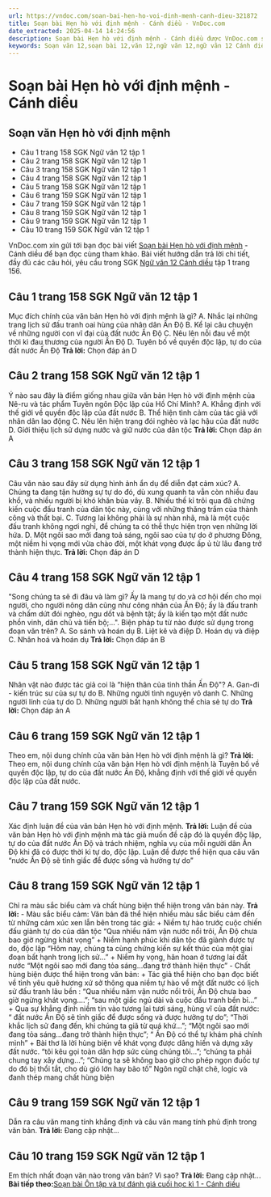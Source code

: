 ```yaml
---
url: https://vndoc.com/soan-bai-hen-ho-voi-dinh-menh-canh-dieu-321872
title: Soạn bài Hẹn hò với định mệnh - Cánh diều - VnDoc.com
date_extracted: 2025-04-14 14:24:56
description: Soạn bài Hẹn hò với định mệnh - Cánh diều được VnDoc.com sưu tầm và xin gửi tới bạn đọc cùng tham khảo nhé.
keywords: Soạn văn 12,soạn bài 12,văn 12,ngữ văn 12,ngữ văn 12 Cánh diều,soạn ngữ văn 12,giải ngữ văn 12,soạn văn 12 Cánh diều,soạn văn 12 Cánh diều ngắn nhất,soạn bài 12 cánh diều,soạn văn 12 tập 1 trang 156 Cánh diều,Soạn bài Hẹn hò với định mệnh Cánh diều,Soạn bài Hẹn hò với định mệnh,Soạn bài Hẹn hò với định mệnh ngắn nhất,Soạn văn Hẹn hò với định mệnh,Hẹn hò với định mệnh,soạn văn 12 tập 1 trang 156
---
```


# Soạn bài Hẹn hò với định mệnh - Cánh diều
## Soạn văn Hẹn hò với định mệnh
  * Câu 1 trang 158 SGK Ngữ văn 12 tập 1
  * Câu 2 trang 158 SGK Ngữ văn 12 tập 1
  * Câu 3 trang 158 SGK Ngữ văn 12 tập 1
  * Câu 4 trang 158 SGK Ngữ văn 12 tập 1
  * Câu 5 trang 158 SGK Ngữ văn 12 tập 1
  * Câu 6 trang 159 SGK Ngữ văn 12 tập 1
  * Câu 7 trang 159 SGK Ngữ văn 12 tập 1
  * Câu 8 trang 159 SGK Ngữ văn 12 tập 1
  * Câu 9 trang 159 SGK Ngữ văn 12 tập 1
  * Câu 10 trang 159 SGK Ngữ văn 12 tập 1

VnDoc.com xin gửi tới bạn đọc bài viết [Soạn bài Hẹn hò với định mệnh](<https://vndoc.com/soan-bai-hen-ho-voi-dinh-menh-canh-dieu-321872>) \- Cánh diều để bạn đọc cùng tham khảo. Bài viết hướng dẫn trả lời chi tiết, đầy đủ các câu hỏi, yêu cầu trong SGK [Ngữ văn 12 Cánh diều](<https://vndoc.com/soan-van-12-canh-dieu>) tập 1 trang 156.
## Câu 1 trang 158 SGK Ngữ văn 12 tập 1
Mục đích chính của văn bản Hẹn hò với định mệnh là gì?
A. Nhắc lại những trang lịch sử đấu tranh oai hùng của nhân dân Ấn Độ
B. Kể lại câu chuyện về những người con vĩ đại của đất nước Ấn Độ
C. Nêu lên nỗi đau về một thời kì đau thương của người Ấn Độ
D. Tuyên bố về quyền độc lập, tự do của đất nước Ấn Độ
**Trả lời:**
Chọn đáp án D
## Câu 2 trang 158 SGK Ngữ văn 12 tập 1
Ý nào sau đây là điểm giống nhau giữa văn bản Hẹn hò với định mệnh của Nê-ru và tác phẩm Tuyên ngôn Độc lập của Hồ Chí Minh?
A. Khẳng định với thế giới về quyền độc lập của đất nước
B. Thể hiện tình cảm của tác giả với nhân dân lao động
C. Nêu lên hiện trạng đói nghèo và lạc hậu của đất nước
D. Giới thiệu lịch sử dựng nước và giữ nước của dân tộc
**Trả lời:**
Chọn đáp án A
## Câu 3 trang 158 SGK Ngữ văn 12 tập 1
Câu văn nào sau đây sử dụng hình ảnh ẩn dụ để diễn đạt cảm xúc?
A. Chúng ta đang tận hưởng sự tự do đó, dù xung quanh ta vẫn còn nhiều đau khổ, và nhiều người bị khó khăn bủa vây.
B. Nhiều thế kỉ trôi qua đã chứng kiến cuộc đấu tranh của dân tộc này, cùng với
những thăng trầm của thành công và thất bại.
C. Tương lai không phải là sự nhàn nhã, mà là một cuộc đấu tranh không ngơi nghỉ, để chúng ta có thể thực hiện trọn vẹn những lời hứa.
D. Một ngôi sao mới đang toả sáng, ngôi sao của tự do ở phương Đông, một niềm hi vọng mới vừa chào đời, một khát vọng được ấp ủ từ lâu đang trở thành hiện thực.
**Trả lời:**
Chọn đáp án D
## Câu 4 trang 158 SGK Ngữ văn 12 tập 1
"Song chúng ta sẽ đi đâu và làm gì? Ấy là mang tự do và cơ hội đến cho mọi người, cho người nông dân cũng như công nhân của Ấn Độ; ấy là đấu tranh và chấm dứt đói nghèo, ngu dốt và bệnh tật; ấy là kiến tạo một đất nước phồn vinh, dân chủ và tiến bộ;...".
Biện pháp tu từ nào được sử dụng trong đoạn văn trên?
A. So sánh và hoán dụ
B. Liệt kê và điệp
D. Hoán dụ và điệp
C. Nhân hoá và hoán dụ
**Trả lời:**
Chọn đáp án B
## Câu 5 trang 158 SGK Ngữ văn 12 tập 1
Nhân vật nào được tác giả coi là “hiện thân của tinh thần Ấn Độ"?
A. Gan-đi - kiến trúc sư của sự tự do
B. Những người tình nguyện vô danh
C. Những người lính của tự do
D. Những người bất hạnh không thể chia sẻ tự do
**Trả lời:**
Chọn đáp án A
## Câu 6 trang 159 SGK Ngữ văn 12 tập 1
Theo em, nội dung chính của văn bản Hẹn hò với định mệnh là gì?
**Trả lời:**
Theo em, nội dung chính của văn bản Hẹn hò với định mệnh là Tuyên bố về quyền độc lập, tự do của đất nước Ấn Độ, khẳng định với thế giới về quyền độc lập của đất nước.
## Câu 7 trang 159 SGK Ngữ văn 12 tập 1
Xác định luận đề của văn bản Hẹn hò với định mệnh.
**Trả lời:**
Luận đề của văn bản Hẹn hò với định mệnh mà tác giả muốn đề cập đó là quyền độc lập, tự do của đất nước Ấn Độ và trách nhiệm, nghĩa vụ của mỗi người dân Ấn Độ khi đã có được thời kì tự do, độc lập. Luận đề được thể hiện qua câu văn “nước Ấn Độ sẽ tỉnh giấc để được sống và hưởng tự do”
## Câu 8 trang 159 SGK Ngữ văn 12 tập 1
Chỉ ra màu sắc biểu cảm và chất hùng biện thể hiện trong văn bản này.
**Trả lời:**
\- Màu sắc biểu cảm: Văn bản đã thể hiện nhiều màu sắc biểu cảm đến từ những cảm xúc xen lẫn bên trong tác giả:
\+ Niềm tự hào trước cuộc chiến đấu giành tự do của dân tộc “Qua nhiều năm vận nước nổi trôi, Ấn Độ chưa bao giờ ngừng khát vọng”
\+ Niềm hạnh phúc khi dân tộc đã giành được tự do, độc lập “Hôm nay, chúng ta cùng chứng kiến sự kết thúc của một giai đoạn bất hạnh trong lịch sử...”
\+ Niềm hy vọng, hân hoan ở tương lai đất nước “Một ngôi sao mới đang tỏa sáng...đang trở thành hiện thực”
\- Chất hùng biện được thể hiện trong văn bản:
\+ Tác giả thể hiện cho bạn đọc biết về tình yêu quê hương xứ sở thông qua niềm tự hào về một đất nước có lịch sử đấu tranh lâu bền : “Qua nhiều năm vận nước nổi trôi, Ấn Độ chưa bao giờ ngừng khát vọng....”; “sau một giấc ngủ dài và cuộc đấu tranh bền bỉ...”
\+ Qua sự khẳng định niềm tin vào tương lai tươi sáng, hùng vĩ của đất nước: “ đất nước Ấn Độ sẽ tỉnh giấc để được sống và được hưởng tự do”; “Thời khắc lịch sử đang đến, khi chúng ta giã từ quá khứ...”; “Một ngôi sao mới đang tỏa sáng...đang trở thành hiện thực”; “ Ấn Độ có thể tự khám phá chính mình”
\+ Bài thơ là lời hùng biện về khát vọng được dâng hiến và dựng xây đất nước. “tôi kêu gọi toàn dân hợp sức cùng chúng tôi...”; “chúng ta phải chung tay xây dựng...”; “Chúng ta sẽ không bao giờ cho phép ngọn đuốc tự do đó bị thổi tắt, cho dù gió lớn hay bão tố”
Ngôn ngữ chặt chẽ, logic và đanh thép mang chất hùng biện
## Câu 9 trang 159 SGK Ngữ văn 12 tập 1
Dẫn ra câu văn mang tính khẳng định và câu văn mang tính phủ định trong văn bản.
**Trả lời:**
Đang cập nhật...
## Câu 10 trang 159 SGK Ngữ văn 12 tập 1
Em thích nhất đoạn văn nào trong văn bản? Vì sao?
**Trả lời:**
Đang cập nhật...
**Bài tiếp theo:**[Soạn bài Ôn tập và tự đánh giá cuối học kì 1 - Cánh diều](<https://vndoc.com/soan-bai-on-tap-va-tu-danh-gia-cuoi-hoc-ki-1-lop-12-canh-dieu-321878>)
